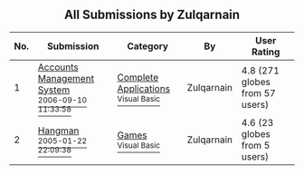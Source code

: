 ﻿<div align="center">

## All Submissions by Zulqarnain

</div>

No.  | Submission | Category | By   | User Rating
---- | ---------- | -------- | ---- | -----------
1 | [Accounts Management System<br /><sup>2006-09-10 11:33:58</sup>](https://github.com/Planet-Source-Code/zulqarnain-accounts-management-system__1-66532) | [Complete Applications<br /><sup>Visual Basic</sup>](../ByCategory/complete-applications__1-27.md) | Zulqarnain | 4.8 (271 globes from 57 users)
2 | [Hangman<br /><sup>2005-01-22 22:09:38</sup>](https://github.com/Planet-Source-Code/zulqarnain-hangman__1-66544) | [Games<br /><sup>Visual Basic</sup>](../ByCategory/games__1-38.md) | Zulqarnain | 4.6 (23 globes from 5 users)
